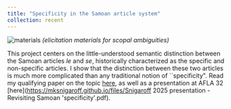 ```yaml
---
title: "Specificity in the Samoan article system"
collection: recent
---
```


![materials](https://user-images.githubusercontent.com/33502930/197368987-659b3a25-3c9d-45fd-ab39-66f88644a680.jpg)
*(elicitation materials for scopal ambiguities)*

This project centers on the little-understood semantic distinction between the Samoan articles *le* and *se*, historically characterized as the specific and non-specific articles. I show that the distinction between these two articles is much more complicated than any traditional notion of ``specificity". Read my qualifying paper on the topic [here](https://mksnigaroff.github.io/files/2023SamoanManuscript.pdf), as well as a presentation at AFLA 32 [here](https://mksnigaroff.github.io/files/Snigaroff 2025 presentation - Revisiting Samoan 'specificity'.pdf).
